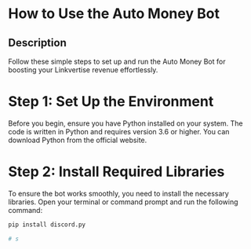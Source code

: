 # How to Use the Auto Money Bot

## Description
Follow these simple steps to set up and run the Auto Money Bot for boosting your Linkvertise revenue effortlessly.

# Step 1: Set Up the Environment
Before you begin, ensure you have Python installed on your system. The code is written in Python and requires version 3.6 or higher. You can download Python from the official website.

# Step 2: Install Required Libraries
To ensure the bot works smoothly, you need to install the necessary libraries. Open your terminal or command prompt and run the following command:

```python
pip install discord.py

# s

